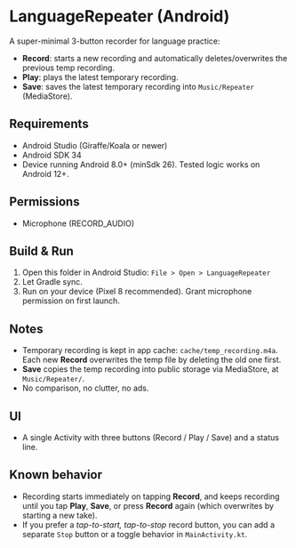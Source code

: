 # LanguageRepeater (Android)

A super-minimal 3-button recorder for language practice:

- **Record**: starts a new recording and automatically deletes/overwrites the previous temp recording.
- **Play**: plays the latest temporary recording.
- **Save**: saves the latest temporary recording into `Music/Repeater` (MediaStore).

## Requirements
- Android Studio (Giraffe/Koala or newer)
- Android SDK 34
- Device running Android 8.0+ (minSdk 26). Tested logic works on Android 12+.

## Permissions
- Microphone (RECORD_AUDIO)

## Build & Run
1. Open this folder in Android Studio: `File > Open > LanguageRepeater`
2. Let Gradle sync.
3. Run on your device (Pixel 8 recommended). Grant microphone permission on first launch.

## Notes
- Temporary recording is kept in app cache: `cache/temp_recording.m4a`. Each new **Record** overwrites the temp file by deleting the old one first.
- **Save** copies the temp recording into public storage via MediaStore, at `Music/Repeater/`.
- No comparison, no clutter, no ads.

## UI
- A single Activity with three buttons (Record / Play / Save) and a status line.

## Known behavior
- Recording starts immediately on tapping **Record**, and keeps recording until you tap **Play**, **Save**, or press **Record** again (which overwrites by starting a new take).
- If you prefer a *tap-to-start, tap-to-stop* record button, you can add a separate `Stop` button or a toggle behavior in `MainActivity.kt`.
